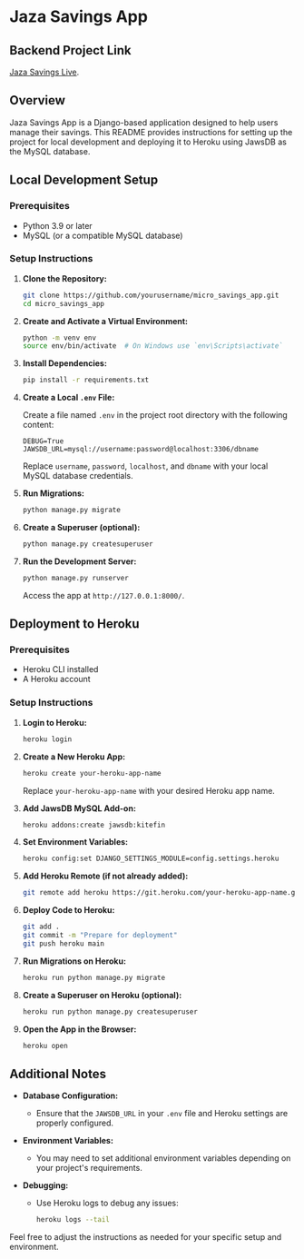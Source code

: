 # Jaza Savings App

## Backend Project Link
[Jaza Savings Live](https://api-jaza-savings-8149c98f5080.herokuapp.com/).

## Overview

Jaza Savings App is a Django-based application designed to help users manage their savings. This README provides instructions for setting up the project for local development and deploying it to Heroku using JawsDB as the MySQL database.

## Local Development Setup

### Prerequisites

- Python 3.9 or later
- MySQL (or a compatible MySQL database)

### Setup Instructions

1. **Clone the Repository:**

    ```bash
    git clone https://github.com/yourusername/micro_savings_app.git
    cd micro_savings_app
    ```

2. **Create and Activate a Virtual Environment:**

    ```bash
    python -m venv env
    source env/bin/activate  # On Windows use `env\Scripts\activate`
    ```

3. **Install Dependencies:**

    ```bash
    pip install -r requirements.txt
    ```

4. **Create a Local `.env` File:**

    Create a file named `.env` in the project root directory with the following content:

    ```env
    DEBUG=True
    JAWSDB_URL=mysql://username:password@localhost:3306/dbname
    ```

    Replace `username`, `password`, `localhost`, and `dbname` with your local MySQL database credentials.

5. **Run Migrations:**

    ```bash
    python manage.py migrate
    ```

6. **Create a Superuser (optional):**

    ```bash
    python manage.py createsuperuser
    ```

7. **Run the Development Server:**

    ```bash
    python manage.py runserver
    ```

    Access the app at `http://127.0.0.1:8000/`.

## Deployment to Heroku

### Prerequisites

- Heroku CLI installed
- A Heroku account

### Setup Instructions

1. **Login to Heroku:**

    ```bash
    heroku login
    ```

2. **Create a New Heroku App:**

    ```bash
    heroku create your-heroku-app-name
    ```

    Replace `your-heroku-app-name` with your desired Heroku app name.

3. **Add JawsDB MySQL Add-on:**

    ```bash
    heroku addons:create jawsdb:kitefin
    ```

4. **Set Environment Variables:**

    ```bash
    heroku config:set DJANGO_SETTINGS_MODULE=config.settings.heroku
    ```

5. **Add Heroku Remote (if not already added):**

    ```bash
    git remote add heroku https://git.heroku.com/your-heroku-app-name.git
    ```

6. **Deploy Code to Heroku:**

    ```bash
    git add .
    git commit -m "Prepare for deployment"
    git push heroku main
    ```

7. **Run Migrations on Heroku:**

    ```bash
    heroku run python manage.py migrate
    ```

8. **Create a Superuser on Heroku (optional):**

    ```bash
    heroku run python manage.py createsuperuser
    ```

9. **Open the App in the Browser:**

    ```bash
    heroku open
    ```

## Additional Notes

- **Database Configuration:**
  - Ensure that the `JAWSDB_URL` in your `.env` file and Heroku settings are properly configured.

- **Environment Variables:**
  - You may need to set additional environment variables depending on your project's requirements.

- **Debugging:**
  - Use Heroku logs to debug any issues:
    ```bash
    heroku logs --tail
    ```

Feel free to adjust the instructions as needed for your specific setup and environment.
